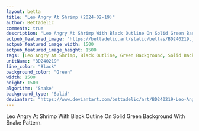 ```yaml
---
layout: betta
title: "Leo Angry At Shrimp (2024-02-19)"
author: Bettadelic
comments: true
description: "Leo Angry At Shrimp With Black Outline On Solid Green Background With Snake Pattern."
actpub_featured_image: "https://bettadelic.art/static/bettas/BD240219.jpg"
actpub_featured_image_width: 1500
actpub_featured_image_height: 1500
tags: [Leo Angry At Shrimp, Black Outline, Green Background, Solid Background Pattern, Snake Pattern, February 2024]
unitName: "BD240219"
line_color: "Black"
background_color: "Green"
width: 1500
height: 1500
algorithm: "Snake"
background_type: "Solid"
deviantart: "https://www.deviantart.com/bettadelic/art/BD240219-Leo-Angry-At-Shrimp-2024-02-19-1022890879"
---
```


Leo Angry At Shrimp With Black Outline On Solid Green Background With Snake Pattern.
